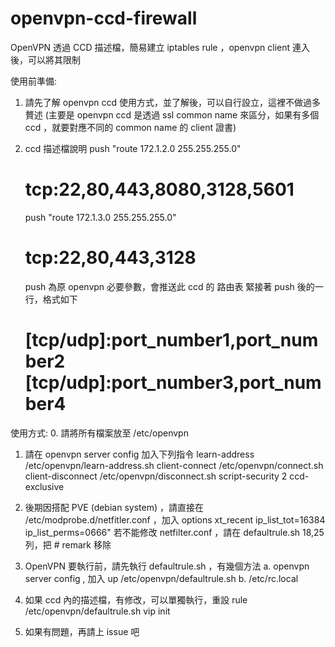 # openvpn-ccd-firewall
OpenVPN 透過 CCD 描述檔，簡易建立 iptables rule ，openvpn client 連入後，可以將其限制

使用前準備:
1. 請先了解 openvpn ccd 使用方式，並了解後，可以自行設立，這裡不做過多贅述 
   (主要是 openvpn ccd 是透過 ssl common name 來區分，如果有多個 ccd ，就要對應不同的 common name 的 client 證書)
2. ccd 描述檔說明
   push "route 172.1.2.0 255.255.255.0"
   # tcp:22,80,443,8080,3128,5601
   push "route 172.1.3.0 255.255.255.0"
   # tcp:22,80,443,3128
	 
   push 為原 openvpn 必要參數，會推送此 ccd 的 路由表
   緊接著 push 後的一行，格式如下
   # [tcp/udp]:port_number1,port_number2 [tcp/udp]:port_number3,port_number4
   
   

使用方式:
0. 請將所有檔案放至 /etc/openvpn

1. 請在 openvpn server config 加入下列指令
learn-address /etc/openvpn/learn-address.sh
client-connect /etc/openvpn/connect.sh
client-disconnect /etc/openvpn/disconnect.sh
script-security 2
ccd-exclusive

2. 後期因搭配 PVE (debian system) ，請直接在 /etc/modprobe.d/netfitler.conf ，加入 options xt_recent ip_list_tot=16384 ip_list_perms=0666"
   若不能修改 netfilter.conf ，請在 defaultrule.sh 18,25列，把 # remark 移除

3. OpenVPN 要執行前，請先執行 defaultrule.sh ，有幾個方法
   a. openvpn server config  , 加入
     up /etc/openvpn/defaultrule.sh
   b. /etc/rc.local

4. 如果 ccd 內的描述檔，有修改，可以單獨執行，重設 rule
   /etc/openvpn/defaultrule.sh vip init

5. 如果有問題，再請上 issue 吧
